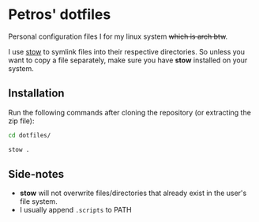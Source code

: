 # Petros' dotfiles

Personal configuration files I for my linux system ~~which is arch btw~~.

I use [stow](https://www.gnu.org/software/stow "GNU stow") to symlink files
into their respective directories. So unless you want to copy a file
separately, make sure you have **stow** installed on your system.

## Installation

Run the following commands after cloning the repository (or extracting the zip
file):

```sh
cd dotfiles/

stow .
```

## Side-notes

- **stow** will not overwrite files/directories that already exist in the
  user's file system.
- I usually append `.scripts` to PATH

